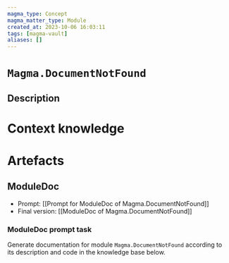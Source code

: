 ```yaml
---
magma_type: Concept
magma_matter_type: Module
created_at: 2023-10-06 16:03:11
tags: [magma-vault]
aliases: []
---
```

# `Magma.DocumentNotFound`

## Description

<!--
What is a `Magma.DocumentNotFound`?

Your knowledge about the module, i.e. facts, problems and properties etc.
-->


# Context knowledge

<!--
This section should include background knowledge needed for the model to create a proper response, i.e. information it does not know either because of the knowledge cut-off date or unpublished knowledge.

Write it down right here in a subsection or use a transclusion. If applicable, specify source information that the model can use to generate a reference in the response.
-->




# Artefacts

## ModuleDoc

- Prompt: [[Prompt for ModuleDoc of Magma.DocumentNotFound]]
- Final version: [[ModuleDoc of Magma.DocumentNotFound]]

### ModuleDoc prompt task

Generate documentation for module `Magma.DocumentNotFound` according to its description and code in the knowledge base below.
